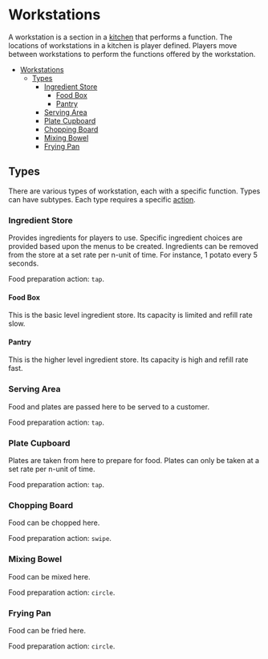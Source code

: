 # Workstations

A workstation is a section in a [kitchen](kitchens.md) that performs a function. The locations of workstations in a kitchen is player defined. Players move between workstations to perform the functions offered by the workstation.

- [Workstations](#workstations)
  - [Types](#types)
    - [Ingredient Store](#ingredient-store)
      - [Food Box](#food-box)
      - [Pantry](#pantry)
    - [Serving Area](#serving-area)
    - [Plate Cupboard](#plate-cupboard)
    - [Chopping Board](#chopping-board)
    - [Mixing Bowel](#mixing-bowel)
    - [Frying Pan](#frying-pan)

## Types

There are various types of workstation, each with a specific function. Types can have subtypes. Each type requires a specific [action](food_preparation.md).

### Ingredient Store

Provides ingredients for players to use. Specific ingredient choices are provided based upon the menus to be created. Ingredients can be removed from the store at a set rate per n-unit of time. For instance, 1 potato every 5 seconds.

Food preparation action: `tap`.

#### Food Box

This is the basic level ingredient store. Its capacity is limited and refill rate slow.

#### Pantry

This is the higher level ingredient store. Its capacity is high and refill rate fast.

### Serving Area

Food and plates are passed here to be served to a customer.

Food preparation action: `tap`.

### Plate Cupboard

Plates are taken from here to prepare for food. Plates can only be taken at a set rate per n-unit of time.

Food preparation action: `tap`.

### Chopping Board

Food can be chopped here.

Food preparation action: `swipe`.

### Mixing Bowel

Food can be mixed here.

Food preparation action: `circle`.

### Frying Pan

Food can be fried here.

Food preparation action: `circle`.
